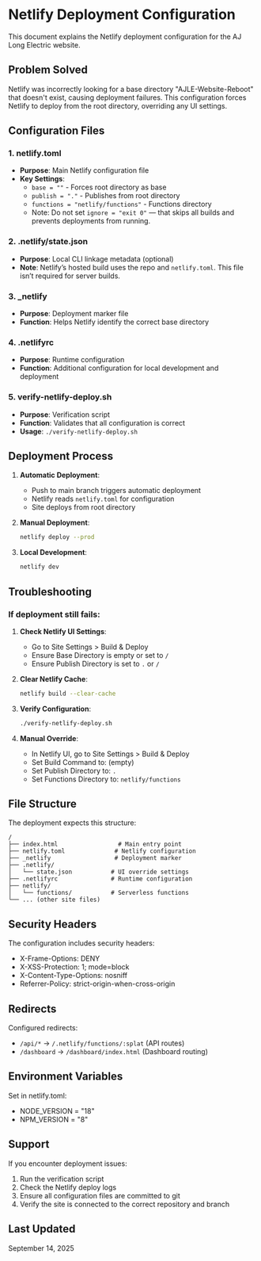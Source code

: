 # Netlify Deployment Configuration

This document explains the Netlify deployment configuration for the AJ Long Electric website.

## Problem Solved

Netlify was incorrectly looking for a base directory "AJLE-Website-Reboot" that doesn't exist, causing deployment failures. This configuration forces Netlify to deploy from the root directory, overriding any UI settings.

## Configuration Files

### 1. netlify.toml
- **Purpose**: Main Netlify configuration file
- **Key Settings**:
  - `base = ""` - Forces root directory as base
  - `publish = "."` - Publishes from root directory
  - `functions = "netlify/functions"` - Functions directory
  - Note: Do not set `ignore = "exit 0"` — that skips all builds and prevents deployments from running.

### 2. .netlify/state.json
- **Purpose**: Local CLI linkage metadata (optional)
- **Note**: Netlify’s hosted build uses the repo and `netlify.toml`. This file isn’t required for server builds.

### 3. _netlify
- **Purpose**: Deployment marker file
- **Function**: Helps Netlify identify the correct base directory

### 4. .netlifyrc
- **Purpose**: Runtime configuration
- **Function**: Additional configuration for local development and deployment

### 5. verify-netlify-deploy.sh
- **Purpose**: Verification script
- **Function**: Validates that all configuration is correct
- **Usage**: `./verify-netlify-deploy.sh`

## Deployment Process

1. **Automatic Deployment**:
   - Push to main branch triggers automatic deployment
   - Netlify reads `netlify.toml` for configuration
   - Site deploys from root directory

2. **Manual Deployment**:
   ```bash
   netlify deploy --prod
   ```

3. **Local Development**:
   ```bash
   netlify dev
   ```

## Troubleshooting

### If deployment still fails:

1. **Check Netlify UI Settings**:
   - Go to Site Settings > Build & Deploy
   - Ensure Base Directory is empty or set to `/`
   - Ensure Publish Directory is set to `.` or `/`

2. **Clear Netlify Cache**:
   ```bash
   netlify build --clear-cache
   ```

3. **Verify Configuration**:
   ```bash
   ./verify-netlify-deploy.sh
   ```

4. **Manual Override**:
   - In Netlify UI, go to Site Settings > Build & Deploy
   - Set Build Command to: (empty)
   - Set Publish Directory to: `.`
   - Set Functions Directory to: `netlify/functions`

## File Structure

The deployment expects this structure:
```
/
├── index.html                 # Main entry point
├── netlify.toml              # Netlify configuration
├── _netlify                  # Deployment marker
├── .netlify/
│   └── state.json           # UI override settings
├── .netlifyrc               # Runtime configuration
├── netlify/
│   └── functions/           # Serverless functions
└── ... (other site files)
```

## Security Headers

The configuration includes security headers:
- X-Frame-Options: DENY
- X-XSS-Protection: 1; mode=block
- X-Content-Type-Options: nosniff
- Referrer-Policy: strict-origin-when-cross-origin

## Redirects

Configured redirects:
- `/api/*` → `/.netlify/functions/:splat` (API routes)
- `/dashboard` → `/dashboard/index.html` (Dashboard routing)

## Environment Variables

Set in netlify.toml:
- NODE_VERSION = "18"
- NPM_VERSION = "8"

## Support

If you encounter deployment issues:
1. Run the verification script
2. Check the Netlify deploy logs
3. Ensure all configuration files are committed to git
4. Verify the site is connected to the correct repository and branch

## Last Updated
September 14, 2025
